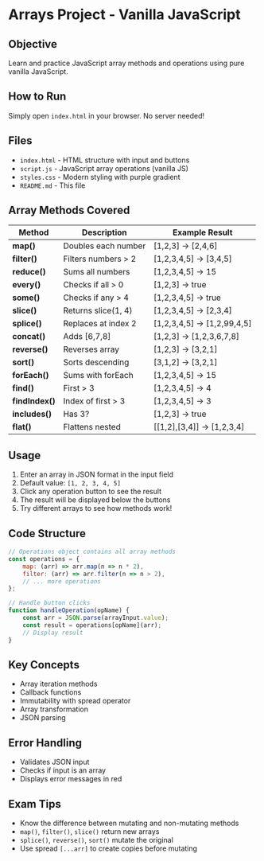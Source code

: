 # Arrays Project - Vanilla JavaScript

## Objective
Learn and practice JavaScript array methods and operations using pure vanilla JavaScript.

## How to Run
Simply open `index.html` in your browser. No server needed!

## Files
- `index.html` - HTML structure with input and buttons
- `script.js` - JavaScript array operations (vanilla JS)
- `styles.css` - Modern styling with purple gradient
- `README.md` - This file

## Array Methods Covered

| Method | Description | Example Result |
|--------|-------------|----------------|
| **map()** | Doubles each number | [1,2,3] → [2,4,6] |
| **filter()** | Filters numbers > 2 | [1,2,3,4,5] → [3,4,5] |
| **reduce()** | Sums all numbers | [1,2,3,4,5] → 15 |
| **every()** | Checks if all > 0 | [1,2,3] → true |
| **some()** | Checks if any > 4 | [1,2,3,4,5] → true |
| **slice()** | Returns slice(1, 4) | [1,2,3,4,5] → [2,3,4] |
| **splice()** | Replaces at index 2 | [1,2,3,4,5] → [1,2,99,4,5] |
| **concat()** | Adds [6,7,8] | [1,2,3] → [1,2,3,6,7,8] |
| **reverse()** | Reverses array | [1,2,3] → [3,2,1] |
| **sort()** | Sorts descending | [3,1,2] → [3,2,1] |
| **forEach()** | Sums with forEach | [1,2,3,4,5] → 15 |
| **find()** | First > 3 | [1,2,3,4,5] → 4 |
| **findIndex()** | Index of first > 3 | [1,2,3,4,5] → 3 |
| **includes()** | Has 3? | [1,2,3] → true |
| **flat()** | Flattens nested | [[1,2],[3,4]] → [1,2,3,4] |

## Usage
1. Enter an array in JSON format in the input field
2. Default value: `[1, 2, 3, 4, 5]`
3. Click any operation button to see the result
4. The result will be displayed below the buttons
5. Try different arrays to see how methods work!

## Code Structure

```javascript
// Operations object contains all array methods
const operations = {
    map: (arr) => arr.map(n => n * 2),
    filter: (arr) => arr.filter(n => n > 2),
    // ... more operations
};

// Handle button clicks
function handleOperation(opName) {
    const arr = JSON.parse(arrayInput.value);
    const result = operations[opName](arr);
    // Display result
}
```

## Key Concepts
- Array iteration methods
- Callback functions
- Immutability with spread operator
- Array transformation
- JSON parsing

## Error Handling
- Validates JSON input
- Checks if input is an array
- Displays error messages in red

## Exam Tips
- Know the difference between mutating and non-mutating methods
- `map()`, `filter()`, `slice()` return new arrays
- `splice()`, `reverse()`, `sort()` mutate the original
- Use spread `[...arr]` to create copies before mutating
